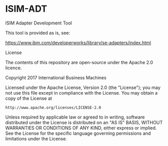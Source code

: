 # ISIM-ADT
ISIM Adapter Development Tool

This tool is provided as is, see:

 https://www.ibm.com/developerworks/library/se-adapters/index.html
 
 License

The contents of this repository are open-source under the Apache 2.0 licence.

Copyright 2017 International Business Machines

Licensed under the Apache License, Version 2.0 (the "License");
you may not use this file except in compliance with the License.
You may obtain a copy of the License at

    http://www.apache.org/licenses/LICENSE-2.0

Unless required by applicable law or agreed to in writing, software
distributed under the License is distributed on an "AS IS" BASIS,
WITHOUT WARRANTIES OR CONDITIONS OF ANY KIND, either express or implied.
See the License for the specific language governing permissions and
limitations under the License.
